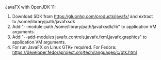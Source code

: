 JavaFX with OpenJDK 11:
1. Download SDK from https://gluonhq.com/products/javafx/ and extract to /some/library/path/javafxsdk
2. Add "--module-path /some/library/path/javafxsdk/lib" to application VM arguments.
3. Add "--add-modules javafx.controls,javafx.fxml,javafx.graphics" to application VM arguments.
4. For run JavaFX on Linux  GTK+ required. For Fedora: https://developer.fedoraproject.org/tech/languages/c/gtk.html 
